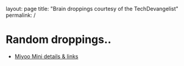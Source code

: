 layout: page
title: "Brain droppings courtesy of the TechDevangelist"
permalink: /
# Random droppings..
- [Miyoo Mini details & links](/miyoo-mini)

